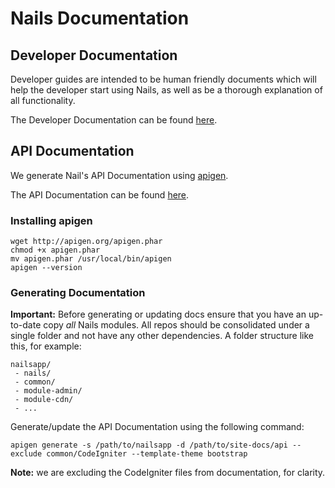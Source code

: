 # Nails Documentation

## Developer Documentation

Developer guides are intended to be human friendly documents which will help the developer
start using Nails, as well as be a thorough explanation of all functionality.

The Developer Documentation can be found [here](http://docs.nailsapp.co.uk).

## API Documentation

We generate Nail's API Documentation using [apigen](http://www.apigen.org/).

The API Documentation can be found [here](http://docs.nailsapp.co.uk/api).

### Installing apigen

	wget http://apigen.org/apigen.phar
	chmod +x apigen.phar
	mv apigen.phar /usr/local/bin/apigen
	apigen --version

### Generating Documentation

**Important:** Before generating or updating docs ensure that you have an up-to-date copy
*all* Nails modules. All repos should be consolidated under a single folder and not have
any other dependencies. A folder structure like this, for example:

	nailsapp/
	 - nails/
	 - common/
	 - module-admin/
	 - module-cdn/
	 - ...

Generate/update the API Documentation using the following command:

    apigen generate -s /path/to/nailsapp -d /path/to/site-docs/api --exclude common/CodeIgniter --template-theme bootstrap

**Note:** we are excluding the CodeIgniter files from documentation, for clarity.

